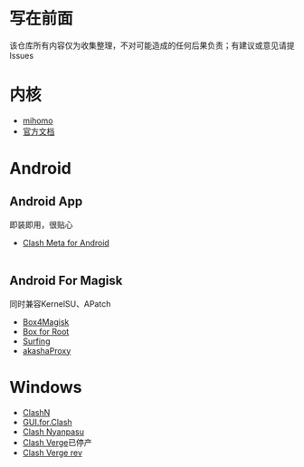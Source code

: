 写在前面<br>
====
该仓库所有内容仅为收集整理，不对可能造成的任何后果负责；有建议或意见请提Issues<br>

内核<br>
====
* [mihomo](https://github.com/MetaCubeX/mihomo)
* [官方文档](https://wiki.metacubex.one/config/general/)<br>

Android<br>
====
Android App<br>
-------
即装即用，很贴心<br>
* [Clash Meta for Android](https://github.com/MetaCubeX/ClashMetaForAndroid)<br><br>

Android For Magisk<br>
-------
同时兼容KernelSU、APatch
* [Box4Magisk](https://github.com/CHIZI-0618/box4magisk)
* [Box for Root](https://github.com/taamarin/box_for_magisk)
* [Surfing](https://github.com/MoGuangYu/Surfing)
* [akashaProxy](https://github.com/ModuleList/akashaProxy)<br>

Windows<br>
====
* [ClashN](https://github.com/2dust/clashN)
* [GUI.for.Clash](https://github.com/GUI-for-Cores/GUI.for.Clash)
* [Clash Nyanpasu](https://github.com/LibNyanpasu/clash-nyanpasu)
* [Clash Verge](https://github.com/zzzgydi/clash-verge)已停产
* [Clash Verge rev](https://github.com/clash-verge-rev/clash-verge-rev)<br>



